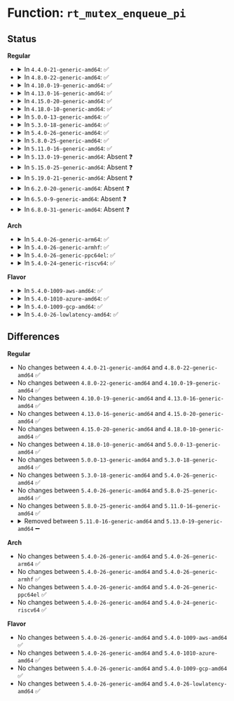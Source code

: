 # Function: <code>rt_mutex_enqueue_pi</code>

## Status
<b>Regular</b>
<ul>
<li>
<details>
<summary>In <code>4.4.0-21-generic-amd64</code>: ✅</summary>

```c
void rt_mutex_enqueue_pi(struct task_struct * task, struct rt_mutex_waiter * waiter)
```

```json
{
  "name": "rt_mutex_enqueue_pi",
  "collision_type": "Unique Static",
  "inline_type": "No",
  "funcs": [
    {
      "addr": 18446744071579676016,
      "name": "rt_mutex_enqueue_pi",
      "external": false,
      "loc": "kernel/locking/rtmutex.c:219",
      "file": "kernel/locking/rtmutex.c",
      "inline": "seen, unknown",
      "caller_inline": [],
      "caller_func": [
        "kernel/locking/rtmutex.c:rt_mutex_adjust_prio_chain",
        "kernel/locking/rtmutex.c:rt_mutex_adjust_prio_chain",
        "kernel/locking/rtmutex.c:task_blocks_on_rt_mutex",
        "kernel/locking/rtmutex.c:remove_waiter"
      ]
    }
  ],
  "symbols": [
    {
      "addr": 18446744071579676016,
      "name": "rt_mutex_enqueue_pi",
      "section": ".text",
      "bind": "STB_LOCAL",
      "size": 144
    }
  ]
}
```
</details>
</li>
<li>
<details>
<summary>In <code>4.8.0-22-generic-amd64</code>: ✅</summary>

```c
void rt_mutex_enqueue_pi(struct task_struct * task, struct rt_mutex_waiter * waiter)
```

```json
{
  "name": "rt_mutex_enqueue_pi",
  "collision_type": "Unique Static",
  "inline_type": "No",
  "funcs": [
    {
      "addr": 18446744071579695168,
      "name": "rt_mutex_enqueue_pi",
      "external": false,
      "loc": "kernel/locking/rtmutex.c:221",
      "file": "kernel/locking/rtmutex.c",
      "inline": "seen, unknown",
      "caller_inline": [],
      "caller_func": [
        "kernel/locking/rtmutex.c:remove_waiter",
        "kernel/locking/rtmutex.c:task_blocks_on_rt_mutex",
        "kernel/locking/rtmutex.c:rt_mutex_adjust_prio_chain"
      ]
    }
  ],
  "symbols": [
    {
      "addr": 18446744071579695168,
      "name": "rt_mutex_enqueue_pi",
      "section": ".text",
      "bind": "STB_LOCAL",
      "size": 148
    }
  ]
}
```
</details>
</li>
<li>
<details>
<summary>In <code>4.10.0-19-generic-amd64</code>: ✅</summary>

```c
void rt_mutex_enqueue_pi(struct task_struct * task, struct rt_mutex_waiter * waiter)
```

```json
{
  "name": "rt_mutex_enqueue_pi",
  "collision_type": "Unique Static",
  "inline_type": "No",
  "funcs": [
    {
      "addr": 18446744071579722272,
      "name": "rt_mutex_enqueue_pi",
      "external": false,
      "loc": "kernel/locking/rtmutex.c:285",
      "file": "kernel/locking/rtmutex.c",
      "inline": "seen, unknown",
      "caller_inline": [],
      "caller_func": [
        "kernel/locking/rtmutex.c:remove_waiter",
        "kernel/locking/rtmutex.c:task_blocks_on_rt_mutex",
        "kernel/locking/rtmutex.c:rt_mutex_adjust_prio_chain"
      ]
    }
  ],
  "symbols": [
    {
      "addr": 18446744071579722272,
      "name": "rt_mutex_enqueue_pi",
      "section": ".text",
      "bind": "STB_LOCAL",
      "size": 148
    }
  ]
}
```
</details>
</li>
<li>
<details>
<summary>In <code>4.13.0-16-generic-amd64</code>: ✅</summary>

```c
void rt_mutex_enqueue_pi(struct task_struct * task, struct rt_mutex_waiter * waiter)
```

```json
{
  "name": "rt_mutex_enqueue_pi",
  "collision_type": "Unique Static",
  "inline_type": "No",
  "funcs": [
    {
      "addr": 18446744071579717984,
      "name": "rt_mutex_enqueue_pi",
      "external": false,
      "loc": "kernel/locking/rtmutex.c:311",
      "file": "kernel/locking/rtmutex.c",
      "inline": "seen, unknown",
      "caller_inline": [],
      "caller_func": [
        "kernel/locking/rtmutex.c:remove_waiter",
        "kernel/locking/rtmutex.c:task_blocks_on_rt_mutex",
        "kernel/locking/rtmutex.c:rt_mutex_adjust_prio_chain"
      ]
    }
  ],
  "symbols": [
    {
      "addr": 18446744071579717984,
      "name": "rt_mutex_enqueue_pi",
      "section": ".text",
      "bind": "STB_LOCAL",
      "size": 134
    }
  ]
}
```
</details>
</li>
<li>
<details>
<summary>In <code>4.15.0-20-generic-amd64</code>: ✅</summary>

```c
void rt_mutex_enqueue_pi(struct task_struct * task, struct rt_mutex_waiter * waiter)
```

```json
{
  "name": "rt_mutex_enqueue_pi",
  "collision_type": "Unique Static",
  "inline_type": "No",
  "funcs": [
    {
      "addr": 18446744071579750416,
      "name": "rt_mutex_enqueue_pi",
      "external": false,
      "loc": "kernel/locking/rtmutex.c:305",
      "file": "kernel/locking/rtmutex.c",
      "inline": "seen, unknown",
      "caller_inline": [],
      "caller_func": [
        "kernel/locking/rtmutex.c:remove_waiter",
        "kernel/locking/rtmutex.c:task_blocks_on_rt_mutex",
        "kernel/locking/rtmutex.c:rt_mutex_adjust_prio_chain",
        "kernel/locking/rtmutex.c:rt_mutex_adjust_prio_chain"
      ]
    }
  ],
  "symbols": [
    {
      "addr": 18446744071579750416,
      "name": "rt_mutex_enqueue_pi",
      "section": ".text",
      "bind": "STB_LOCAL",
      "size": 118
    }
  ]
}
```
</details>
</li>
<li>
<details>
<summary>In <code>4.18.0-10-generic-amd64</code>: ✅</summary>

```c
void rt_mutex_enqueue_pi(struct task_struct * task, struct rt_mutex_waiter * waiter)
```

```json
{
  "name": "rt_mutex_enqueue_pi",
  "collision_type": "Unique Static",
  "inline_type": "No",
  "funcs": [
    {
      "addr": 18446744071579784864,
      "name": "rt_mutex_enqueue_pi",
      "external": false,
      "loc": "kernel/locking/rtmutex.c:305",
      "file": "kernel/locking/rtmutex.c",
      "inline": "seen, unknown",
      "caller_inline": [],
      "caller_func": [
        "kernel/locking/rtmutex.c:remove_waiter",
        "kernel/locking/rtmutex.c:task_blocks_on_rt_mutex",
        "kernel/locking/rtmutex.c:rt_mutex_adjust_prio_chain"
      ]
    }
  ],
  "symbols": [
    {
      "addr": 18446744071579784864,
      "name": "rt_mutex_enqueue_pi",
      "section": ".text",
      "bind": "STB_LOCAL",
      "size": 118
    }
  ]
}
```
</details>
</li>
<li>
<details>
<summary>In <code>5.0.0-13-generic-amd64</code>: ✅</summary>

```c
void rt_mutex_enqueue_pi(struct task_struct * task, struct rt_mutex_waiter * waiter)
```

```json
{
  "name": "rt_mutex_enqueue_pi",
  "collision_type": "Unique Static",
  "inline_type": "No",
  "funcs": [
    {
      "addr": 18446744071579831344,
      "name": "rt_mutex_enqueue_pi",
      "external": false,
      "loc": "kernel/locking/rtmutex.c:305",
      "file": "kernel/locking/rtmutex.c",
      "inline": "seen, unknown",
      "caller_inline": [],
      "caller_func": [
        "kernel/locking/rtmutex.c:remove_waiter",
        "kernel/locking/rtmutex.c:task_blocks_on_rt_mutex",
        "kernel/locking/rtmutex.c:rt_mutex_adjust_prio_chain"
      ]
    }
  ],
  "symbols": [
    {
      "addr": 18446744071579831344,
      "name": "rt_mutex_enqueue_pi",
      "section": ".text",
      "bind": "STB_LOCAL",
      "size": 118
    }
  ]
}
```
</details>
</li>
<li>
<details>
<summary>In <code>5.3.0-18-generic-amd64</code>: ✅</summary>

```c
void rt_mutex_enqueue_pi(struct task_struct * task, struct rt_mutex_waiter * waiter)
```

```json
{
  "name": "rt_mutex_enqueue_pi",
  "collision_type": "Unique Static",
  "inline_type": "No",
  "funcs": [
    {
      "addr": 18446744071579865920,
      "name": "rt_mutex_enqueue_pi",
      "external": false,
      "loc": "kernel/locking/rtmutex.c:306",
      "file": "kernel/locking/rtmutex.c",
      "inline": "seen, unknown",
      "caller_inline": [],
      "caller_func": [
        "kernel/locking/rtmutex.c:remove_waiter",
        "kernel/locking/rtmutex.c:task_blocks_on_rt_mutex",
        "kernel/locking/rtmutex.c:rt_mutex_adjust_prio_chain"
      ]
    }
  ],
  "symbols": [
    {
      "addr": 18446744071579865920,
      "name": "rt_mutex_enqueue_pi",
      "section": ".text",
      "bind": "STB_LOCAL",
      "size": 194
    }
  ]
}
```
</details>
</li>
<li>
<details>
<summary>In <code>5.4.0-26-generic-amd64</code>: ✅</summary>

```c
void rt_mutex_enqueue_pi(struct task_struct * task, struct rt_mutex_waiter * waiter)
```

```json
{
  "name": "rt_mutex_enqueue_pi",
  "collision_type": "Unique Static",
  "inline_type": "No",
  "funcs": [
    {
      "addr": 18446744071579914544,
      "name": "rt_mutex_enqueue_pi",
      "external": false,
      "loc": "kernel/locking/rtmutex.c:306",
      "file": "kernel/locking/rtmutex.c",
      "inline": "seen, unknown",
      "caller_inline": [],
      "caller_func": [
        "kernel/locking/rtmutex.c:remove_waiter",
        "kernel/locking/rtmutex.c:task_blocks_on_rt_mutex",
        "kernel/locking/rtmutex.c:rt_mutex_adjust_prio_chain"
      ]
    }
  ],
  "symbols": [
    {
      "addr": 18446744071579914544,
      "name": "rt_mutex_enqueue_pi",
      "section": ".text",
      "bind": "STB_LOCAL",
      "size": 194
    }
  ]
}
```
</details>
</li>
<li>
<details>
<summary>In <code>5.8.0-25-generic-amd64</code>: ✅</summary>

```c
void rt_mutex_enqueue_pi(struct task_struct * task, struct rt_mutex_waiter * waiter)
```

```json
{
  "name": "rt_mutex_enqueue_pi",
  "collision_type": "Unique Static",
  "inline_type": "No",
  "funcs": [
    {
      "addr": 18446744071579959072,
      "name": "rt_mutex_enqueue_pi",
      "external": false,
      "loc": "kernel/locking/rtmutex.c:304",
      "file": "kernel/locking/rtmutex.c",
      "inline": "seen, unknown",
      "caller_inline": [],
      "caller_func": [
        "kernel/locking/rtmutex.c:remove_waiter",
        "kernel/locking/rtmutex.c:task_blocks_on_rt_mutex",
        "kernel/locking/rtmutex.c:rt_mutex_adjust_prio_chain"
      ]
    }
  ],
  "symbols": [
    {
      "addr": 18446744071579959072,
      "name": "rt_mutex_enqueue_pi",
      "section": ".text",
      "bind": "STB_LOCAL",
      "size": 197
    }
  ]
}
```
</details>
</li>
<li>
<details>
<summary>In <code>5.11.0-16-generic-amd64</code>: ✅</summary>

```c
void rt_mutex_enqueue_pi(struct task_struct * task, struct rt_mutex_waiter * waiter)
```

```json
{
  "name": "rt_mutex_enqueue_pi",
  "collision_type": "Unique Static",
  "inline_type": "No",
  "funcs": [
    {
      "addr": 18446744071579947216,
      "name": "rt_mutex_enqueue_pi",
      "external": false,
      "loc": "kernel/locking/rtmutex.c:304",
      "file": "kernel/locking/rtmutex.c",
      "inline": "seen, unknown",
      "caller_inline": [],
      "caller_func": [
        "kernel/locking/rtmutex.c:remove_waiter",
        "kernel/locking/rtmutex.c:task_blocks_on_rt_mutex",
        "kernel/locking/rtmutex.c:rt_mutex_adjust_prio_chain"
      ]
    }
  ],
  "symbols": [
    {
      "addr": 18446744071579947216,
      "name": "rt_mutex_enqueue_pi",
      "section": ".text",
      "bind": "STB_LOCAL",
      "size": 197
    }
  ]
}
```
</details>
</li>
<li>
<details>
<summary>In <code>5.13.0-19-generic-amd64</code>: Absent ❓</summary>

```json
{
  "name": "rt_mutex_enqueue_pi",
  "collision_type": "Unique Static",
  "inline_type": "Full",
  "funcs": [
    {
      "addr": 18446744071591653116,
      "name": "rt_mutex_enqueue_pi",
      "external": false,
      "loc": "kernel/locking/rtmutex.c:302",
      "file": "kernel/locking/rtmutex.c",
      "inline": "declared, inlined",
      "caller_inline": [
        "kernel/locking/rtmutex.c:remove_waiter",
        "kernel/locking/rtmutex.c:task_blocks_on_rt_mutex",
        "kernel/locking/rtmutex.c:try_to_take_rt_mutex",
        "kernel/locking/rtmutex.c:rt_mutex_adjust_prio_chain",
        "kernel/locking/rtmutex.c:rt_mutex_adjust_prio_chain"
      ],
      "caller_func": []
    }
  ],
  "symbols": []
}
```
</details>
</li>
<li>
<details>
<summary>In <code>5.15.0-25-generic-amd64</code>: Absent ❓</summary>

```json
{
  "name": "rt_mutex_enqueue_pi",
  "collision_type": "Unique Static",
  "inline_type": "Full",
  "funcs": [
    {
      "addr": 18446744071592825964,
      "name": "rt_mutex_enqueue_pi",
      "external": false,
      "loc": "kernel/locking/rtmutex.c:421",
      "file": "kernel/locking/rtmutex_api.c",
      "inline": "declared, inlined",
      "caller_inline": [
        "kernel/locking/rtmutex_api.c:remove_waiter",
        "kernel/locking/rtmutex_api.c:try_to_take_rt_mutex",
        "kernel/locking/rtmutex_api.c:rt_mutex_adjust_prio_chain",
        "kernel/locking/rtmutex_api.c:rt_mutex_adjust_prio_chain"
      ],
      "caller_func": []
    }
  ],
  "symbols": []
}
```
</details>
</li>
<li>
<details>
<summary>In <code>5.19.0-21-generic-amd64</code>: Absent ❓</summary>

```json
{
  "name": "rt_mutex_enqueue_pi",
  "collision_type": "Unique Static",
  "inline_type": "Full",
  "funcs": [
    {
      "addr": 18446744071594733794,
      "name": "rt_mutex_enqueue_pi",
      "external": false,
      "loc": "kernel/locking/rtmutex.c:423",
      "file": "kernel/locking/rtmutex_api.c",
      "inline": "declared, inlined",
      "caller_inline": [
        "kernel/locking/rtmutex_api.c:remove_waiter",
        "kernel/locking/rtmutex_api.c:try_to_take_rt_mutex",
        "kernel/locking/rtmutex_api.c:rt_mutex_adjust_prio_chain",
        "kernel/locking/rtmutex_api.c:rt_mutex_adjust_prio_chain"
      ],
      "caller_func": []
    }
  ],
  "symbols": []
}
```
</details>
</li>
<li>
<details>
<summary>In <code>6.2.0-20-generic-amd64</code>: Absent ❓</summary>

```json
{
  "name": "rt_mutex_enqueue_pi",
  "collision_type": "Unique Static",
  "inline_type": "Full",
  "funcs": [
    {
      "addr": 18446744071596485538,
      "name": "rt_mutex_enqueue_pi",
      "external": false,
      "loc": "kernel/locking/rtmutex.c:460",
      "file": "kernel/locking/rtmutex_api.c",
      "inline": "declared, inlined",
      "caller_inline": [
        "kernel/locking/rtmutex_api.c:remove_waiter",
        "kernel/locking/rtmutex_api.c:try_to_take_rt_mutex",
        "kernel/locking/rtmutex_api.c:rt_mutex_adjust_prio_chain",
        "kernel/locking/rtmutex_api.c:rt_mutex_adjust_prio_chain"
      ],
      "caller_func": []
    }
  ],
  "symbols": []
}
```
</details>
</li>
<li>
<details>
<summary>In <code>6.5.0-9-generic-amd64</code>: Absent ❓</summary>

```json
{
  "name": "rt_mutex_enqueue_pi",
  "collision_type": "Unique Static",
  "inline_type": "Full",
  "funcs": [
    {
      "addr": 18446744071597027079,
      "name": "rt_mutex_enqueue_pi",
      "external": false,
      "loc": "kernel/locking/rtmutex.c:485",
      "file": "kernel/locking/rtmutex_api.c",
      "inline": "declared, inlined",
      "caller_inline": [
        "kernel/locking/rtmutex_api.c:remove_waiter",
        "kernel/locking/rtmutex_api.c:try_to_take_rt_mutex",
        "kernel/locking/rtmutex_api.c:rt_mutex_adjust_prio_chain",
        "kernel/locking/rtmutex_api.c:rt_mutex_adjust_prio_chain"
      ],
      "caller_func": []
    }
  ],
  "symbols": []
}
```
</details>
</li>
<li>
<details>
<summary>In <code>6.8.0-31-generic-amd64</code>: Absent ❓</summary>

```json
{
  "name": "rt_mutex_enqueue_pi",
  "collision_type": "Unique Static",
  "inline_type": "Full",
  "funcs": [
    {
      "addr": 18446744071597956423,
      "name": "rt_mutex_enqueue_pi",
      "external": false,
      "loc": "kernel/locking/rtmutex.c:504",
      "file": "kernel/locking/rtmutex_api.c",
      "inline": "declared, inlined",
      "caller_inline": [
        "kernel/locking/rtmutex_api.c:remove_waiter",
        "kernel/locking/rtmutex_api.c:try_to_take_rt_mutex",
        "kernel/locking/rtmutex_api.c:rt_mutex_adjust_prio_chain",
        "kernel/locking/rtmutex_api.c:rt_mutex_adjust_prio_chain"
      ],
      "caller_func": []
    }
  ],
  "symbols": []
}
```
</details>
</li>
</ul>
<b>Arch</b>
<ul>
<li>
<details>
<summary>In <code>5.4.0-26-generic-arm64</code>: ✅</summary>

```c
void rt_mutex_enqueue_pi(struct task_struct * task, struct rt_mutex_waiter * waiter)
```

```json
{
  "name": "rt_mutex_enqueue_pi",
  "collision_type": "Unique Static",
  "inline_type": "No",
  "funcs": [
    {
      "addr": 18446603336491117992,
      "name": "rt_mutex_enqueue_pi",
      "external": false,
      "loc": "kernel/locking/rtmutex.c:306",
      "file": "kernel/locking/rtmutex.c",
      "inline": "seen, unknown",
      "caller_inline": [],
      "caller_func": [
        "kernel/locking/rtmutex.c:remove_waiter",
        "kernel/locking/rtmutex.c:task_blocks_on_rt_mutex",
        "kernel/locking/rtmutex.c:rt_mutex_adjust_prio_chain",
        "kernel/locking/rtmutex.c:rt_mutex_adjust_prio_chain"
      ]
    }
  ],
  "symbols": [
    {
      "addr": 18446603336491117992,
      "name": "rt_mutex_enqueue_pi",
      "section": ".text",
      "bind": "STB_LOCAL",
      "size": 208
    }
  ]
}
```
</details>
</li>
<li>
<details>
<summary>In <code>5.4.0-26-generic-armhf</code>: ✅</summary>

```c
void rt_mutex_enqueue_pi(struct task_struct * task, struct rt_mutex_waiter * waiter)
```

```json
{
  "name": "rt_mutex_enqueue_pi",
  "collision_type": "Unique Static",
  "inline_type": "No",
  "funcs": [
    {
      "addr": 3225118972,
      "name": "rt_mutex_enqueue_pi",
      "external": false,
      "loc": "kernel/locking/rtmutex.c:306",
      "file": "kernel/locking/rtmutex.c",
      "inline": "seen, unknown",
      "caller_inline": [],
      "caller_func": [
        "kernel/locking/rtmutex.c:remove_waiter",
        "kernel/locking/rtmutex.c:task_blocks_on_rt_mutex",
        "kernel/locking/rtmutex.c:rt_mutex_adjust_prio_chain",
        "kernel/locking/rtmutex.c:rt_mutex_adjust_prio_chain"
      ]
    }
  ],
  "symbols": [
    {
      "addr": 3225118972,
      "name": "rt_mutex_enqueue_pi",
      "section": ".text",
      "bind": "STB_LOCAL",
      "size": 228
    }
  ]
}
```
</details>
</li>
<li>
<details>
<summary>In <code>5.4.0-26-generic-ppc64el</code>: ✅</summary>

```c
void rt_mutex_enqueue_pi(struct task_struct * task, struct rt_mutex_waiter * waiter)
```

```json
{
  "name": "rt_mutex_enqueue_pi",
  "collision_type": "Unique Static",
  "inline_type": "No",
  "funcs": [
    {
      "addr": 13835058055284008560,
      "name": "rt_mutex_enqueue_pi",
      "external": false,
      "loc": "kernel/locking/rtmutex.c:306",
      "file": "kernel/locking/rtmutex.c",
      "inline": "seen, unknown",
      "caller_inline": [],
      "caller_func": [
        "kernel/locking/rtmutex.c:remove_waiter",
        "kernel/locking/rtmutex.c:task_blocks_on_rt_mutex",
        "kernel/locking/rtmutex.c:rt_mutex_adjust_prio_chain",
        "kernel/locking/rtmutex.c:rt_mutex_adjust_prio_chain"
      ]
    }
  ],
  "symbols": [
    {
      "addr": 13835058055284008560,
      "name": "rt_mutex_enqueue_pi",
      "section": ".text",
      "bind": "STB_LOCAL",
      "size": 284
    }
  ]
}
```
</details>
</li>
<li>
<details>
<summary>In <code>5.4.0-24-generic-riscv64</code>: ✅</summary>

```c
void rt_mutex_enqueue_pi(struct task_struct * task, struct rt_mutex_waiter * waiter)
```

```json
{
  "name": "rt_mutex_enqueue_pi",
  "collision_type": "Unique Static",
  "inline_type": "No",
  "funcs": [
    {
      "addr": 18446743936271692834,
      "name": "rt_mutex_enqueue_pi",
      "external": false,
      "loc": "kernel/locking/rtmutex.c:306",
      "file": "kernel/locking/rtmutex.c",
      "inline": "seen, unknown",
      "caller_inline": [],
      "caller_func": [
        "kernel/locking/rtmutex.c:remove_waiter",
        "kernel/locking/rtmutex.c:task_blocks_on_rt_mutex",
        "kernel/locking/rtmutex.c:rt_mutex_adjust_prio_chain"
      ]
    }
  ],
  "symbols": [
    {
      "addr": 18446743936271692834,
      "name": "rt_mutex_enqueue_pi",
      "section": ".text",
      "bind": "STB_LOCAL",
      "size": 180
    }
  ]
}
```
</details>
</li>
</ul>
<b>Flavor</b>
<ul>
<li>
<details>
<summary>In <code>5.4.0-1009-aws-amd64</code>: ✅</summary>

```c
void rt_mutex_enqueue_pi(struct task_struct * task, struct rt_mutex_waiter * waiter)
```

```json
{
  "name": "rt_mutex_enqueue_pi",
  "collision_type": "Unique Static",
  "inline_type": "No",
  "funcs": [
    {
      "addr": 18446744071579886656,
      "name": "rt_mutex_enqueue_pi",
      "external": false,
      "loc": "kernel/locking/rtmutex.c:306",
      "file": "kernel/locking/rtmutex.c",
      "inline": "seen, unknown",
      "caller_inline": [],
      "caller_func": [
        "kernel/locking/rtmutex.c:remove_waiter",
        "kernel/locking/rtmutex.c:task_blocks_on_rt_mutex",
        "kernel/locking/rtmutex.c:rt_mutex_adjust_prio_chain"
      ]
    }
  ],
  "symbols": [
    {
      "addr": 18446744071579886656,
      "name": "rt_mutex_enqueue_pi",
      "section": ".text",
      "bind": "STB_LOCAL",
      "size": 194
    }
  ]
}
```
</details>
</li>
<li>
<details>
<summary>In <code>5.4.0-1010-azure-amd64</code>: ✅</summary>

```c
void rt_mutex_enqueue_pi(struct task_struct * task, struct rt_mutex_waiter * waiter)
```

```json
{
  "name": "rt_mutex_enqueue_pi",
  "collision_type": "Unique Static",
  "inline_type": "No",
  "funcs": [
    {
      "addr": 18446744071579821632,
      "name": "rt_mutex_enqueue_pi",
      "external": false,
      "loc": "kernel/locking/rtmutex.c:306",
      "file": "kernel/locking/rtmutex.c",
      "inline": "seen, unknown",
      "caller_inline": [],
      "caller_func": [
        "kernel/locking/rtmutex.c:remove_waiter",
        "kernel/locking/rtmutex.c:task_blocks_on_rt_mutex",
        "kernel/locking/rtmutex.c:rt_mutex_adjust_prio_chain"
      ]
    }
  ],
  "symbols": [
    {
      "addr": 18446744071579821632,
      "name": "rt_mutex_enqueue_pi",
      "section": ".text",
      "bind": "STB_LOCAL",
      "size": 194
    }
  ]
}
```
</details>
</li>
<li>
<details>
<summary>In <code>5.4.0-1009-gcp-amd64</code>: ✅</summary>

```c
void rt_mutex_enqueue_pi(struct task_struct * task, struct rt_mutex_waiter * waiter)
```

```json
{
  "name": "rt_mutex_enqueue_pi",
  "collision_type": "Unique Static",
  "inline_type": "No",
  "funcs": [
    {
      "addr": 18446744071579874816,
      "name": "rt_mutex_enqueue_pi",
      "external": false,
      "loc": "kernel/locking/rtmutex.c:306",
      "file": "kernel/locking/rtmutex.c",
      "inline": "seen, unknown",
      "caller_inline": [],
      "caller_func": [
        "kernel/locking/rtmutex.c:remove_waiter",
        "kernel/locking/rtmutex.c:task_blocks_on_rt_mutex",
        "kernel/locking/rtmutex.c:rt_mutex_adjust_prio_chain"
      ]
    }
  ],
  "symbols": [
    {
      "addr": 18446744071579874816,
      "name": "rt_mutex_enqueue_pi",
      "section": ".text",
      "bind": "STB_LOCAL",
      "size": 194
    }
  ]
}
```
</details>
</li>
<li>
<details>
<summary>In <code>5.4.0-26-lowlatency-amd64</code>: ✅</summary>

```c
void rt_mutex_enqueue_pi(struct task_struct * task, struct rt_mutex_waiter * waiter)
```

```json
{
  "name": "rt_mutex_enqueue_pi",
  "collision_type": "Unique Static",
  "inline_type": "No",
  "funcs": [
    {
      "addr": 18446744071579920336,
      "name": "rt_mutex_enqueue_pi",
      "external": false,
      "loc": "kernel/locking/rtmutex.c:306",
      "file": "kernel/locking/rtmutex.c",
      "inline": "seen, unknown",
      "caller_inline": [],
      "caller_func": [
        "kernel/locking/rtmutex.c:remove_waiter",
        "kernel/locking/rtmutex.c:task_blocks_on_rt_mutex",
        "kernel/locking/rtmutex.c:rt_mutex_adjust_prio_chain"
      ]
    }
  ],
  "symbols": [
    {
      "addr": 18446744071579920336,
      "name": "rt_mutex_enqueue_pi",
      "section": ".text",
      "bind": "STB_LOCAL",
      "size": 194
    }
  ]
}
```
</details>
</li>
</ul>

## Differences
<b>Regular</b>
<ul>
<li>
No changes between <code>4.4.0-21-generic-amd64</code> and <code>4.8.0-22-generic-amd64</code> ✅
</li>
<li>
No changes between <code>4.8.0-22-generic-amd64</code> and <code>4.10.0-19-generic-amd64</code> ✅
</li>
<li>
No changes between <code>4.10.0-19-generic-amd64</code> and <code>4.13.0-16-generic-amd64</code> ✅
</li>
<li>
No changes between <code>4.13.0-16-generic-amd64</code> and <code>4.15.0-20-generic-amd64</code> ✅
</li>
<li>
No changes between <code>4.15.0-20-generic-amd64</code> and <code>4.18.0-10-generic-amd64</code> ✅
</li>
<li>
No changes between <code>4.18.0-10-generic-amd64</code> and <code>5.0.0-13-generic-amd64</code> ✅
</li>
<li>
No changes between <code>5.0.0-13-generic-amd64</code> and <code>5.3.0-18-generic-amd64</code> ✅
</li>
<li>
No changes between <code>5.3.0-18-generic-amd64</code> and <code>5.4.0-26-generic-amd64</code> ✅
</li>
<li>
No changes between <code>5.4.0-26-generic-amd64</code> and <code>5.8.0-25-generic-amd64</code> ✅
</li>
<li>
No changes between <code>5.8.0-25-generic-amd64</code> and <code>5.11.0-16-generic-amd64</code> ✅
</li>
<li>
<details>
<summary>Removed between <code>5.11.0-16-generic-amd64</code> and <code>5.13.0-19-generic-amd64</code> ➖</summary>

```c
void rt_mutex_enqueue_pi(struct task_struct * task, struct rt_mutex_waiter * waiter)
```
</details>
</li>
</ul>
<b>Arch</b>
<ul>
<li>
No changes between <code>5.4.0-26-generic-amd64</code> and <code>5.4.0-26-generic-arm64</code> ✅
</li>
<li>
No changes between <code>5.4.0-26-generic-amd64</code> and <code>5.4.0-26-generic-armhf</code> ✅
</li>
<li>
No changes between <code>5.4.0-26-generic-amd64</code> and <code>5.4.0-26-generic-ppc64el</code> ✅
</li>
<li>
No changes between <code>5.4.0-26-generic-amd64</code> and <code>5.4.0-24-generic-riscv64</code> ✅
</li>
</ul>
<b>Flavor</b>
<ul>
<li>
No changes between <code>5.4.0-26-generic-amd64</code> and <code>5.4.0-1009-aws-amd64</code> ✅
</li>
<li>
No changes between <code>5.4.0-26-generic-amd64</code> and <code>5.4.0-1010-azure-amd64</code> ✅
</li>
<li>
No changes between <code>5.4.0-26-generic-amd64</code> and <code>5.4.0-1009-gcp-amd64</code> ✅
</li>
<li>
No changes between <code>5.4.0-26-generic-amd64</code> and <code>5.4.0-26-lowlatency-amd64</code> ✅
</li>
</ul>
